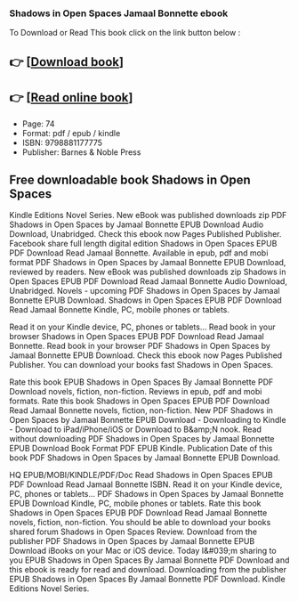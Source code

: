 ### Shadows in Open Spaces Jamaal Bonnette ebook

To Download or Read This book click on the link button below :

## 👉  [**[Download book](http://filesbooks.info/download.php?group=book&from=github.com&id=720908&lnk=1081 "Download book")**]

## 👉  [**[Read online book](http://filesbooks.info/download.php?group=book&from=github.com&id=720908&lnk=1081 "Read online book")**]


* Page: 74
* Format: pdf / epub / kindle
* ISBN: 9798881177775
* Publisher: Barnes &amp; Noble Press



## Free downloadable book Shadows in Open Spaces


Kindle Editions Novel Series. New eBook was published downloads zip PDF Shadows in Open Spaces by Jamaal Bonnette EPUB Download Audio Download, Unabridged. Check this ebook now Pages Published Publisher. Facebook share full length digital edition Shadows in Open Spaces EPUB PDF Download Read Jamaal Bonnette. Available in epub, pdf and mobi format PDF Shadows in Open Spaces by Jamaal Bonnette EPUB Download, reviewed by readers. New eBook was published downloads zip Shadows in Open Spaces EPUB PDF Download Read Jamaal Bonnette Audio Download, Unabridged. Novels - upcoming PDF Shadows in Open Spaces by Jamaal Bonnette EPUB Download. Shadows in Open Spaces EPUB PDF Download Read Jamaal Bonnette Kindle, PC, mobile phones or tablets.

Read it on your Kindle device, PC, phones or tablets... Read book in your browser Shadows in Open Spaces EPUB PDF Download Read Jamaal Bonnette. Read book in your browser PDF Shadows in Open Spaces by Jamaal Bonnette EPUB Download. Check this ebook now Pages Published Publisher. You can download your books fast Shadows in Open Spaces.

Rate this book EPUB Shadows in Open Spaces By Jamaal Bonnette PDF Download novels, fiction, non-fiction. Reviews in epub, pdf and mobi formats. Rate this book Shadows in Open Spaces EPUB PDF Download Read Jamaal Bonnette novels, fiction, non-fiction. New PDF Shadows in Open Spaces by Jamaal Bonnette EPUB Download - Downloading to Kindle - Download to iPad/iPhone/iOS or Download to B&amp;amp;N nook. Read without downloading PDF Shadows in Open Spaces by Jamaal Bonnette EPUB Download Book Format PDF EPUB Kindle. Publication Date of this book PDF Shadows in Open Spaces by Jamaal Bonnette EPUB Download.

HQ EPUB/MOBI/KINDLE/PDF/Doc Read Shadows in Open Spaces EPUB PDF Download Read Jamaal Bonnette ISBN. Read it on your Kindle device, PC, phones or tablets... PDF Shadows in Open Spaces by Jamaal Bonnette EPUB Download Kindle, PC, mobile phones or tablets. Rate this book Shadows in Open Spaces EPUB PDF Download Read Jamaal Bonnette novels, fiction, non-fiction. You should be able to download your books shared forum Shadows in Open Spaces Review. Download from the publisher PDF Shadows in Open Spaces by Jamaal Bonnette EPUB Download iBooks on your Mac or iOS device. Today I&amp;#039;m sharing to you EPUB Shadows in Open Spaces By Jamaal Bonnette PDF Download and this ebook is ready for read and download. Downloading from the publisher EPUB Shadows in Open Spaces By Jamaal Bonnette PDF Download. Kindle Editions Novel Series.





